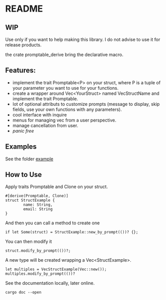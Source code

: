 # README


## WIP

Use only if you want to help making this library. I do not advise to use it for release products.

the crate promptable_derive bring the declarative macro.

## Features:

- implement the trait Promptable\<P\> on your struct, where P is a tuple of your parameter you want to use for your functions.
- create a wrapper around Vec\<YourStruct\> named VecStructName and implement the trait Promptable.
- lot of optional attributs to customize prompts (message to display, skip fields, use your own functions with any parameters).
- cool interface with inquire
- menus for managing vec from a user perspective.
- manage cancellation from user.
- *panic free*

## Examples

See the folder [example](../promptable/examples)

## How to Use

Apply traits Promptable and Clone on your struct.

```rust,ignore
#[derive(Promptable, Clone)]
struct StructExample {
        name: String,
        email: String
}

```
And then you can call a method to create one
```rust,ignore
if let Some(struct) = StructExample::new_by_prompt(())? {};
```
You can then modify it
```rust,ignore
struct.modify_by_prompt(())?;
```
A new type will be created wrapping a Vec\<StructExample\>.
```rust,ignore
let multiples = VecStructExample(Vec::new());
multiples.modify_by_prompt(())?
```

See the documentation locally, later online.
 
```bash, ignore
cargo doc --open
```

